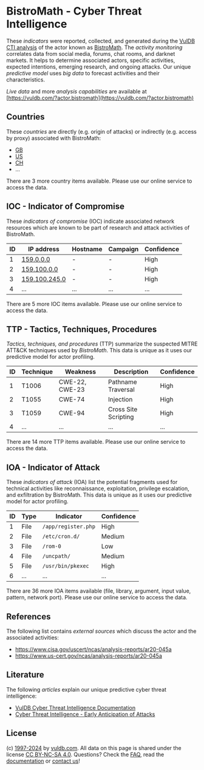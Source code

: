 # BistroMath - Cyber Threat Intelligence

These _indicators_ were reported, collected, and generated during the [VulDB CTI analysis](https://vuldb.com/?kb.cti) of the actor known as [BistroMath](https://vuldb.com/?actor.bistromath). The _activity monitoring_ correlates data from social media, forums, chat rooms, and darknet markets. It helps to determine associated actors, specific activities, expected intentions, emerging research, and ongoing attacks. Our unique _predictive model_ uses _big data_ to forecast activities and their characteristics.

_Live data_ and more _analysis capabilities_ are available at [https://vuldb.com/?actor.bistromath](https://vuldb.com/?actor.bistromath)

## Countries

These _countries_ are directly (e.g. origin of attacks) or indirectly (e.g. access by proxy) associated with BistroMath:

* [GB](https://vuldb.com/?country.gb)
* [US](https://vuldb.com/?country.us)
* [CH](https://vuldb.com/?country.ch)
* ...

There are 3 more country items available. Please use our online service to access the data.

## IOC - Indicator of Compromise

These _indicators of compromise_ (IOC) indicate associated network resources which are known to be part of research and attack activities of BistroMath.

ID | IP address | Hostname | Campaign | Confidence
-- | ---------- | -------- | -------- | ----------
1 | [159.0.0.0](https://vuldb.com/?ip.159.0.0.0) | - | - | High
2 | [159.100.0.0](https://vuldb.com/?ip.159.100.0.0) | - | - | High
3 | [159.100.245.0](https://vuldb.com/?ip.159.100.245.0) | - | - | High
4 | ... | ... | ... | ...

There are 5 more IOC items available. Please use our online service to access the data.

## TTP - Tactics, Techniques, Procedures

_Tactics, techniques, and procedures_ (TTP) summarize the suspected MITRE ATT&CK techniques used by _BistroMath_. This data is unique as it uses our predictive model for actor profiling.

ID | Technique | Weakness | Description | Confidence
-- | --------- | -------- | ----------- | ----------
1 | T1006 | CWE-22, CWE-23 | Pathname Traversal | High
2 | T1055 | CWE-74 | Injection | High
3 | T1059 | CWE-94 | Cross Site Scripting | High
4 | ... | ... | ... | ...

There are 14 more TTP items available. Please use our online service to access the data.

## IOA - Indicator of Attack

These _indicators of attack_ (IOA) list the potential fragments used for technical activities like reconnaissance, exploitation, privilege escalation, and exfiltration by BistroMath. This data is unique as it uses our predictive model for actor profiling.

ID | Type | Indicator | Confidence
-- | ---- | --------- | ----------
1 | File | `/app/register.php` | High
2 | File | `/etc/cron.d/` | Medium
3 | File | `/rom-0` | Low
4 | File | `/uncpath/` | Medium
5 | File | `/usr/bin/pkexec` | High
6 | ... | ... | ...

There are 36 more IOA items available (file, library, argument, input value, pattern, network port). Please use our online service to access the data.

## References

The following list contains _external sources_ which discuss the actor and the associated activities:

* https://www.cisa.gov/uscert/ncas/analysis-reports/ar20-045a
* https://www.us-cert.gov/ncas/analysis-reports/ar20-045a

## Literature

The following _articles_ explain our unique predictive cyber threat intelligence:

* [VulDB Cyber Threat Intelligence Documentation](https://vuldb.com/?kb.cti)
* [Cyber Threat Intelligence - Early Anticipation of Attacks](https://www.scip.ch/en/?labs.20201022)

## License

(c) [1997-2024](https://vuldb.com/?kb.changelog) by [vuldb.com](https://vuldb.com/?kb.about). All data on this page is shared under the license [CC BY-NC-SA 4.0](https://creativecommons.org/licenses/by-nc-sa/4.0/). Questions? Check the [FAQ](https://vuldb.com/?kb.faq), read the [documentation](https://vuldb.com/?kb) or [contact us](https://vuldb.com/?contact)!
